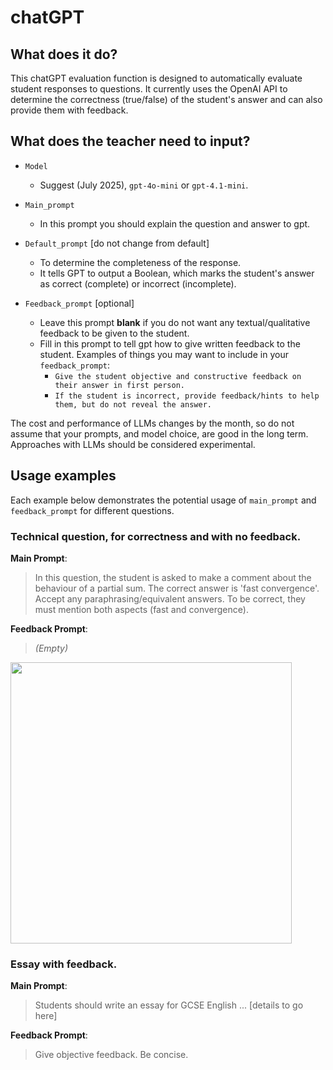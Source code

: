 # chatGPT

## What does it do?
This chatGPT evaluation function is designed to automatically evaluate student responses to questions. It currently uses the OpenAI API to determine the correctness (true/false) of the student's answer and can also provide them with feedback.

## What does the teacher need to input?
- `Model`
    - Suggest (July 2025), `gpt-4o-mini` or `gpt-4.1-mini`. 
-  `Main_prompt`
    - In this prompt you should explain the question and answer to gpt.
    
-  `Default_prompt` [do not change from default]
    - To determine the completeness of the response. 
    - It tells GPT to output a Boolean, which marks the student's answer as correct (complete) or incorrect (incomplete).

-  `Feedback_prompt`  [optional]
    - Leave this prompt **blank** if you do not want any textual/qualitative feedback to be given to the student.
    - Fill in this prompt to tell gpt how to give written feedback to the student. Examples of things you may want to include in your `feedback_prompt`:
        - `Give the student objective and constructive feedback on their answer in first person.`
        - `If the student is incorrect, provide feedback/hints to help them, but do not reveal the answer.`
   
The cost and performance of LLMs changes by the month, so do not assume that your prompts, and model choice, are good in the long term. Approaches with LLMs should be considered experimental.

## Usage examples
Each example below demonstrates the potential usage of `main_prompt` and `feedback_prompt` for different questions.

### Technical question, for correctness and with no feedback.
**Main Prompt**:
> In this question, the student is asked to make a comment about the behaviour of a partial sum. The correct answer is 'fast convergence'. Accept any paraphrasing/equivalent answers. To be correct, they must mention both aspects (fast and convergence).

**Feedback Prompt**:
> *(Empty)*

<img src="https://github.com/lambda-feedback/chatGPT/assets/138524447/af083bff-fade-4186-89aa-bc0b7f48ce0d" width="450">

### Essay with feedback. 
**Main Prompt**:
> Students should write an essay for GCSE English ... [details to go here]

**Feedback Prompt**:
> Give objective feedback. Be concise. 



